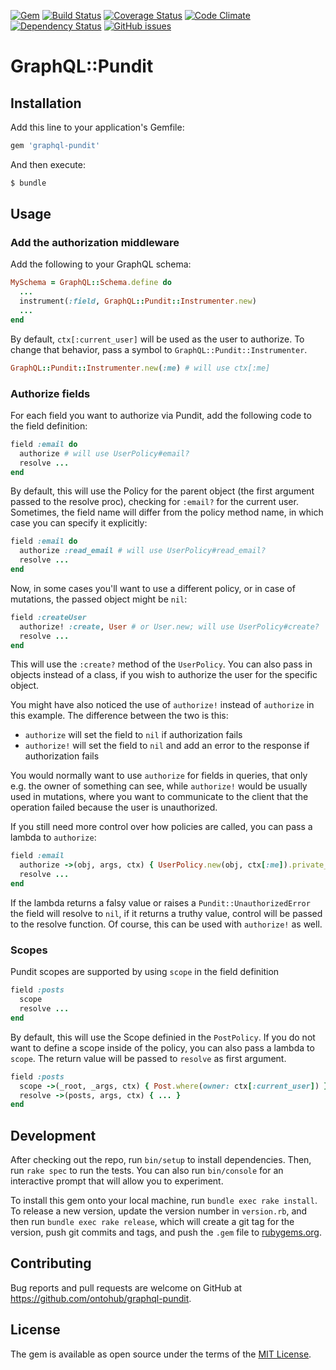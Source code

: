 [![Gem](https://img.shields.io/gem/v/graphql-pundit.svg)](https://rubygems.org/gems/graphql-pundit)
[![Build Status](https://travis-ci.org/ontohub/graphql-pundit.svg?branch=master)](https://travis-ci.org/ontohub/graphql-pundit)
[![Coverage Status](https://codecov.io/gh/ontohub/graphql-pundit/branch/master/graph/badge.svg)](https://codecov.io/gh/ontohub/graphql-pundit)
[![Code Climate](https://codeclimate.com/github/ontohub/graphql-pundit/badges/gpa.svg)](https://codeclimate.com/github/ontohub/graphql-pundit)
[![Dependency Status](https://gemnasium.com/badges/github.com/ontohub/graphql-pundit.svg)](https://gemnasium.com/github.com/ontohub/graphql-pundit)
[![GitHub issues](https://img.shields.io/github/issues/ontohub/graphql-pundit.svg?maxAge=2592000)](https://waffle.io/ontohub/ontohub-backend?source=ontohub%2Fgraphql-pundit)

# GraphQL::Pundit



## Installation

Add this line to your application's Gemfile:

```ruby
gem 'graphql-pundit'
```

And then execute:

```bash
$ bundle
```

## Usage

### Add the authorization middleware

Add the following to your GraphQL schema:

```ruby
MySchema = GraphQL::Schema.define do
  ...
  instrument(:field, GraphQL::Pundit::Instrumenter.new)
  ...
end
```

By default, `ctx[:current_user]` will be used as the user to authorize. To change that behavior, pass a symbol to `GraphQL::Pundit::Instrumenter`. 

```ruby
GraphQL::Pundit::Instrumenter.new(:me) # will use ctx[:me]
```

### Authorize fields

For each field you want to authorize via Pundit, add the following code to the field definition:

```ruby
field :email do
  authorize # will use UserPolicy#email?
  resolve ...
end
```

By default, this will use the Policy for the parent object (the first argument passed to the resolve proc), checking for `:email?` for the current user. Sometimes, the field name will differ from the policy method name, in which case you can specify it explicitly:

```ruby
field :email do
  authorize :read_email # will use UserPolicy#read_email?
  resolve ...
end
```

Now, in some cases you'll want to use a different policy, or in case of mutations, the passed object might be `nil`:

```ruby
field :createUser
  authorize! :create, User # or User.new; will use UserPolicy#create?
  resolve ...
end
```

This will use the `:create?` method of the `UserPolicy`. You can also pass in objects instead of a class, if you wish to authorize the user for the specific object.

You might have also noticed the use of `authorize!` instead of `authorize` in this example. The difference between the two is this:

- `authorize` will set the field to `nil` if authorization fails
- `authorize!` will set the field to `nil` and add an error to the response if authorization fails

You would normally want to use `authorize` for fields in queries, that only e.g. the owner of something can see, while `authorize!` would be usually used in mutations, where you want to communicate to the client that the operation failed because the user is unauthorized.

If you still need more control over how policies are called, you can pass a lambda to `authorize`:

```ruby
field :email
  authorize ->(obj, args, ctx) { UserPolicy.new(obj, ctx[:me]).private_data?(:email) }
  resolve ...
end
```

If the lambda returns a falsy value or raises a `Pundit::UnauthorizedError` the field will resolve to `nil`, if it returns a truthy value, control will be passed to the resolve function. Of course, this can be used with `authorize!` as well.

### Scopes

Pundit scopes are supported by using `scope` in the field definition

```ruby
field :posts
  scope
  resolve ...
end
```

By default, this will use the Scope definied in the `PostPolicy`. If you do not want to define a scope inside of the policy, you can also pass a lambda to `scope`. The return value will be passed to `resolve` as first argument.

```ruby
field :posts
  scope ->(_root, _args, ctx) { Post.where(owner: ctx[:current_user]) }
  resolve ->(posts, args, ctx) { ... }
end
```

## Development

After checking out the repo, run `bin/setup` to install dependencies. Then, run `rake spec` to run the tests. You can also run `bin/console` for an interactive prompt that will allow you to experiment.

To install this gem onto your local machine, run `bundle exec rake install`. To release a new version, update the version number in `version.rb`, and then run `bundle exec rake release`, which will create a git tag for the version, push git commits and tags, and push the `.gem` file to [rubygems.org](https://rubygems.org).

## Contributing

Bug reports and pull requests are welcome on GitHub at https://github.com/ontohub/graphql-pundit.


## License

The gem is available as open source under the terms of the [MIT License](http://opensource.org/licenses/MIT).

